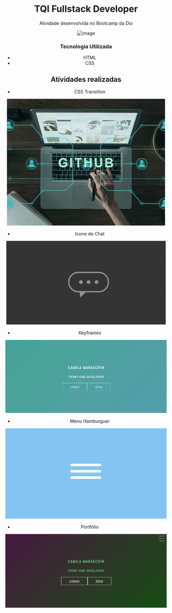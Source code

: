 <div align="center">
 
# TQI Fullstack Developer

Atividade desenvolvida no Bootcamp da Dio

![image](https://user-images.githubusercontent.com/105385268/173430469-a75f7b98-5614-408c-8d89-0db2be2395a7.png)


### Tecnologia Utilizada
- HTML
- CSS

## Atividades realizadas

- CSS Transition

![Atividade 1 - CSS Transition](./transition.gif)

- Icone de Chat
 
![Atividade 2 - Icone de Chat](./icone.gif)

- Keyframes
 
![Atividade 3 - Keyframes](./key.gif)

- Menu Hamburguer
 
![Atividade 4 - menu hamburguer](./menu.gif)

- Portfólio

![Atividade 5 - portfolio](./portfolio.gif)

</div>
